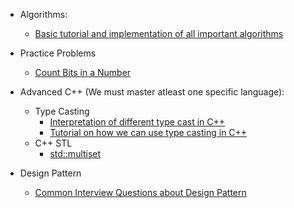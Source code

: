 - Algorithms:
    - [Basic tutorial and implementation of all important algorithms](https://www.hackerearth.com/practice/algorithms/graphs/shortest-path-algorithms/tutorial?target=_blank)

- Practice Problems
    - [Count Bits in a Number](https://github.com/RajibTheKing/Job_Interview_Preparation/blob/master/Practice_Problems/CountingBitsInNumber_Optimized.cpp?target=_blank)

- Advanced C++ (We must master atleast one specific language):
    - Type Casting
        - [Interpretation of different type cast in C++](https://stackoverflow.com/questions/332030/when-should-static-cast-dynamic-cast-const-cast-and-reinterpret-cast-be-used?target=_blank)
        - [Tutorial on how we can use type casting in C++](http://www.cplusplus.com/doc/tutorial/typecasting?target=_blank)
    - C++ STL
        - [std::multiset](https://en.cppreference.com/w/cpp/container/multiset?target=_blank)

- Design Pattern
    - [Common Interview Questions about Design Pattern](https://www.interviewbit.com/design-patterns-interview-questions?target=_blank)


	
